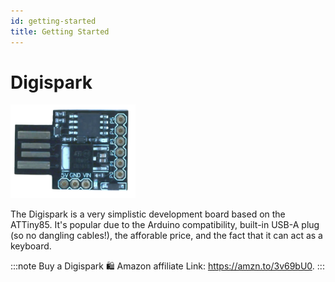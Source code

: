 ```yaml
---
id: getting-started
title: Getting Started
---
```


# Digispark

<img src="/img/Digispark.jpg" width="200" alt="Digispark development board" />

The Digispark is a very simplistic development board based on the ATTiny85.
It's popular due to the Arduino compatibility, built-in USB-A plug (so no dangling cables!), the afforable price, and the fact that it can act as a keyboard.

:::note Buy a Digispark
🛍️ Amazon affiliate Link: https://amzn.to/3v69bU0.
:::
